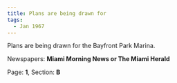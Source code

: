 ```yaml
---  
title: Plans are being drawn for  
tags:  
  - Jan 1967  
---  
```

  
Plans are being drawn for the Bayfront Park Marina.  
  
Newspapers: **Miami Morning News or The Miami Herald**  
  
Page: **1**, Section: **B** 
